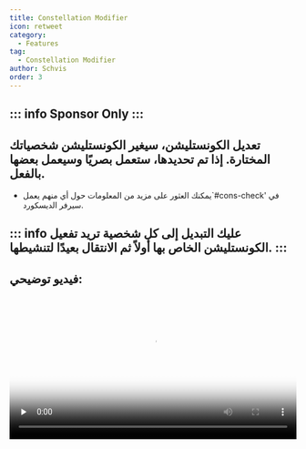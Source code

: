 ```yaml
---
title: Constellation Modifier
icon: retweet
category:
  - Features
tag:
  - Constellation Modifier
author: Schvis
order: 3
---
```

::: info Sponsor Only
:::
---
## تعديل الكونستليشن، سيغير الكونستليشن شخصياتك المختارة. إذا تم تحديدها، ستعمل بصريًا وسيعمل بعضها بالفعل.
- يمكنك العثور على مزيد من المعلومات حول أي منهم يعمل`#⁠cons-check' في سيرفر الديسكورد. 

::: info عليك التبديل إلى كل شخصية تريد تفعيل الكونستليشن الخاص بها أولاً ثم الانتقال بعيدًا لتنشيطها.
:::
---
## فيديو توضيحي:

<video controls preload="none" width="100%" poster="https://nextcloud.atruicardona.xyz/s/kzizWdRXjmnDL8G/preview"><source src="https://nextcloud.atruicardona.xyz/s/kzizWdRXjmnDL8G/download" type="video/mp4"></video>
